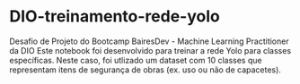 # DIO-treinamento-rede-yolo
Desafio de Projeto do Bootcamp BairesDev - Machine Learning Practitioner da DIO
Este notebook foi desenvolvido para treinar a rede Yolo para classes específicas. Neste caso, foi utlizado um dataset com 10 classes que representam itens de segurança de obras (ex. uso ou não de capacetes).
